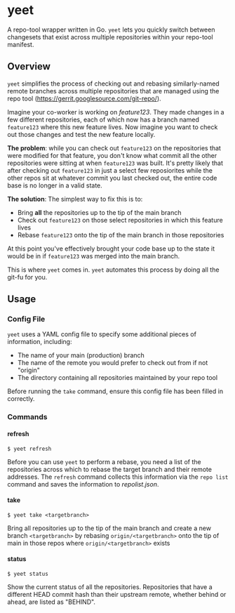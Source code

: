 # yeet
 A repo-tool wrapper written in Go. `yeet` lets you quickly switch between changesets that exist across multiple repositories within your repo-tool manifest.

 ## Overview
 `yeet` simplifies the process of checking out and rebasing similarly-named remote branches across multiple repositories that are managed using the repo tool (https://gerrit.googlesource.com/git-repo/).

 Imagine your co-worker is working on *feature123*. They made changes in a few different repositories, each of which now has a branch named `feature123` where this new feature lives. Now imagine you want to check out those changes and test the new feature locally.

 **The problem**: while you can check out `feature123` on the repositories that were modified for that feature, you don't know what commit all the other repositories were sitting at when `feature123` was built. It's pretty likely that after checking out `feature123` in just a select few reposiorites while the other repos sit at whatever commit you last checked out, the entire code base is no longer in a valid state.

 **The solution**: The simplest way to fix this is to:
 - Bring **all** the repositories up to the tip of the main branch
 - Check out `feature123` on those select repositories in which this feature lives
 - Rebase `feature123` onto the tip of the main branch in those repositories

 At this point you've effectively brought your code base up to the state it would be in if `feature123` was merged into the main branch.

 This is where `yeet` comes in. `yeet` automates this process by doing all the git-fu for you.

## Usage

### Config File

`yeet` uses a YAML config file to specify some additional pieces of information, including:
- The name of your main (production) branch
- The name of the remote you would prefer to check out from if not "origin"
- The directory containing all repositories maintained by your repo tool

Before running the `take` command, ensure this config file has been filled in correctly.

### Commands

#### refresh

```
$ yeet refresh
```

Before you can use `yeet` to perform a rebase, you need a list of the repositories across which to rebase the target branch and their remote addresses. The `refresh` command collects this information via the `repo list` command and saves the information to *repolist.json*.

#### take

```
$ yeet take <targetbranch>
```

Bring all repositories up to the tip of the main branch and create a new branch `<targetbranch>` by rebasing `origin/<targetbranch>` onto the tip of main in those repos where `origin/<targetbranch>` exists

#### status

```
$ yeet status
```

Show the current status of all the repositories. Repositories that have a different HEAD commit hash than their upstream remote, whether behind or ahead, are listed as "BEHIND". 
